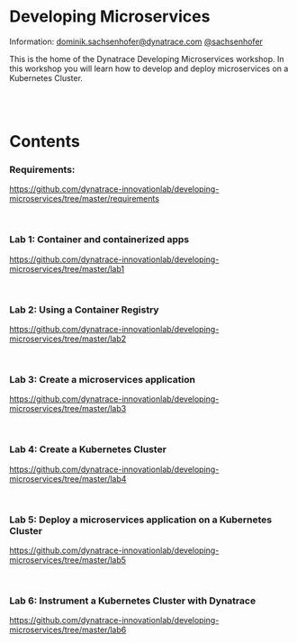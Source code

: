 # Developing Microservices

Information: dominik.sachsenhofer@dynatrace.com [@sachsenhofer](https://twitter.com/sachsenhofer)

This is the home of the Dynatrace Developing Microservices workshop. In this workshop you will learn how to develop and deploy microservices on a Kubernetes Cluster.

<br>
<br>

# Contents

### Requirements:

https://github.com/dynatrace-innovationlab/developing-microservices/tree/master/requirements

<br>

### Lab 1: Container and containerized apps

https://github.com/dynatrace-innovationlab/developing-microservices/tree/master/lab1

<br>

### Lab 2: Using a Container Registry

https://github.com/dynatrace-innovationlab/developing-microservices/tree/master/lab2

<br>

### Lab 3: Create a microservices application

https://github.com/dynatrace-innovationlab/developing-microservices/tree/master/lab3

<br>

### Lab 4: Create a Kubernetes Cluster

https://github.com/dynatrace-innovationlab/developing-microservices/tree/master/lab4

<br>

### Lab 5: Deploy a microservices application on a Kubernetes Cluster

https://github.com/dynatrace-innovationlab/developing-microservices/tree/master/lab5

<br>

### Lab 6: Instrument a Kubernetes Cluster with Dynatrace

https://github.com/dynatrace-innovationlab/developing-microservices/tree/master/lab6
